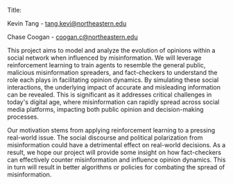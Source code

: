 Title: 
  
Kevin Tang - tang.kevi@northeastern.edu 

Chase Coogan - coogan.c@northeastern.edu 


This project aims to model and analyze the evolution of opinions within a social network when influenced by misinformation. We will leverage reinforcement learning to train agents to resemble the general public, malicious misinformation spreaders, and fact-checkers to understand the role each plays in facilitating opinion dynamics. By simulating these social interactions, the underlying impact of accurate and misleading information can be revealed. This is significant as it addresses critical challenges in today's digital age, where misinformation can rapidly spread across social media platforms, impacting both public opinion and decision-making processes. 

Our motivation stems from applying reinforcement learning to a pressing real-world issue. The social discourse and political polarization from misinformation could have a detrimental effect on real-world decisions. As a result, we hope our project will provide some insight on how fact-checkers can effectively counter misinformation and influence opinion dynamics. This in turn will result in better algorithms or policies for combating the spread of misinformation. 
